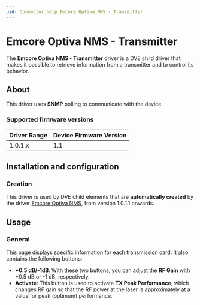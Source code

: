 ```yaml
---
uid: Connector_help_Emcore_Optiva_NMS_-_Transmitter
---
```


# Emcore Optiva NMS - Transmitter

The **Emcore Optiva NMS - Transmitter** driver is a DVE child driver that makes it possible to retrieve information from a transmitter and to control its behavior.

## About

This driver uses **SNMP** polling to communicate with the device.

### Supported firmware versions

| **Driver Range** | **Device Firmware Version** |
|------------------|-----------------------------|
| 1.0.1.x          | 1.1                         |

## Installation and configuration

### Creation

This driver is used by DVE child elements that are **automatically created** by the driver [Emcore Optiva NMS](xref:Connector_help_Emcore_Optiva_NMS), from version 1.0.1.1 onwards.

## Usage

### General

This page displays specific information for each transmission card. It also contains the following buttons:

- **+0.5 dB/-1dB**: With these two buttons, you can adjust the **RF Gain** with +0.5 dB or -1 dB, respectively.
- **Activate**: This button is used to activate **TX Peak Performance**, which changes RF gain so that the RF power at the laser is approximately at a value for peak (optimum) performance.
